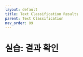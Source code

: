 ```yaml
---
layout: default
title: Text Classification Results
parent: Text Classification
nav_order: 09
---
```


# 실습: 결과 확인

